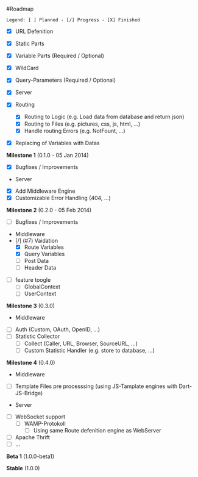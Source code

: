 #Roadmap
```
Legend: [ ] Planned - [/] Progress - [X] Finished
```

- [X] URL Defenition
 - [X] Static Parts
 - [X] Variable Parts (Required / Optional)
 - [X] WildCard
 - [X] Query-Parameters (Required / Optional)

- [X] Server
 - [X] Routing
   - [X] Routing to Logic (e.g. Load data from database and return json)
   - [X] Routing to Files (e.g. pictures, css, js, html, ...)
   - [X] Handle routing Errors (e.g. NotFount, ...)

- [X] Replacing of Variables with Datas

**Milestone 1** (0.1.0 - 05 Jan 2014)

- [X] Bugfixes / Improvements
- Server
 - [X] Add Middleware Engine
 - [X] Customizable Error Handling (404, ...)

**Milestone 2** (0.2.0 - 05 Feb 2014)

- [ ] Bugfixes / Improvements
- Middleware
 - [/] (#7) Vaidation
    - [X] Route Variables
    - [X] Query Variables
    - [ ] Post Data
    - [ ] Header Data
  - [ ] feature toogle
    - [ ] GlobalContext
    - [ ] UserContext

**Milestone 3** (0.3.0)

- Middleware
 - [ ] Auth (Custom, OAuth, OpenID, ...)
 - [ ] Statistic Collector
   - [ ] Collect (Caller, URL, Browser, SourceURL, ...)
   - [ ] Custom Statistic Handler (e.g. store to database, ...) 

**Milestone 4** (0.4.0)

- Middleware
 - [ ] Template Files pre processsing (using JS-Tamplate engines with Dart-JS-Bridge)
- Server
 - [ ] WebSocket support
   - [ ] WAMP-Protokoll
     - [ ] Using same Route defenition engine as WebServer
  - [ ] Apache Thrift
- [ ] ...

**Beta 1** (1.0.0-beta1)

**Stable** (1.0.0)

